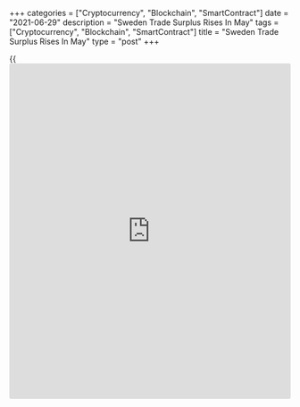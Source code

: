 +++
categories = ["Cryptocurrency", "Blockchain", "SmartContract"]
date = "2021-06-29"
description = "Sweden Trade Surplus Rises In May"
tags = ["Cryptocurrency", "Blockchain", "SmartContract"]
title = "Sweden Trade Surplus Rises In May"
type = "post"
+++

{{<iframe id="large-banner" src="https://www.bounty.group/#slide=14.0" width="100%" height="600" scrolling="no" style="border: 0px solid rgb(216, 221, 230); border-radius: 3px;">}}

Sweden's trade surplus increased in May from a year ago, figures from
Statistics Sweden showed on Tuesday.

The trade surplus rose to SEK 5.1 billion in May from SEK 1.1 billion in
the same month last year. In April, the trade surplus was SEK 1.9
billion.

On an annual basis, exports grew 30.0 percent in May and imports
increased 27.0 percent.

The non-EU trade balance showed a surplus of SEK 19.8 billion in May,
while the trade balance with the EU revealed a deficit of SEK 14.7
billion.

On a seasonally adjusted basis, the trade surplus rose to SEK 3.0
billion in May from SEK 2.8 billion in April. In March, the trade
surplus was SEK 2.7 billion.

For comments and feedback [contact](https://www.playgroundfx.com/contact/): editorial@rtt[news](https://www.letsplayfx.com/blog/forex-news-website/).com

[Economic News][1]

 **What parts of the world are seeing the best (and worst) economic
performances lately? Click[here][2] to check out our [Econ Scorecard][2]
and find out! See up-to-the-moment [ranking](https://www.playgroundfx.com/blog/crypto-exchange-ranking/)s for the best and worst
performers in [GDP][3], [unemployment rate][4], [inflation][5] and much
more.**

   1. www.rtt[news](https://www.letsplayfx.com/blog/forex-news-website/).com/Content/EconomicNews.aspx
   2. www.rtt[news](https://www.letsplayfx.com/blog/forex-news-website/).com/economic-scorecard/world-rank/PPI/highest-performance.aspx
   3. www.rtt[news](https://www.letsplayfx.com/blog/forex-news-website/).com/economic-scorecard/world-rank/GDP/highest-performance.aspx
   4. www.rtt[news](https://www.letsplayfx.com/blog/forex-news-website/).com/economic-scorecard/world-rank/unemployment-rate/lowest-performance.aspx
   5. www.rtt[news](https://www.letsplayfx.com/blog/forex-news-website/).com/economic-scorecard/world-rank/CPI/highest-performance.aspx